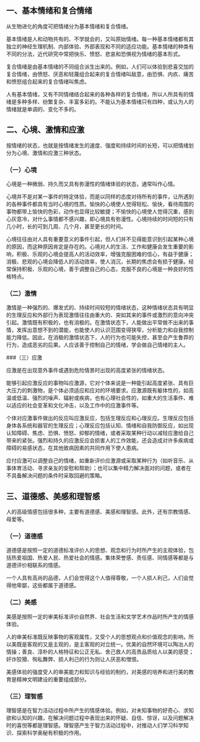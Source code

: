 
## 一、基本情绪和复合情绪

从生物进化的角度可把情绪分为基本情绪和复合情绪。

基本情绪是人和动物共有的、不学就会的，又叫原始情绪。每一种基本情绪都有其独立的神经生理机制、内部体验、外部表现和不同的适应功能。基本情绪的种类有不同的分法，近代研究中常把快乐、愤怒、悲哀和恐惧视为情绪的基本形式。

复合情绪是由基本情绪的不同组合派生出来的。例如，人们可以体验到悲喜交加的复合情绪，由愤怒、厌恶和轻蔑组合起来的复合情绪叫敌意，由恐惧、内疚、痛苦和愤怒组合起来的复合情绪叫焦虑。

人有基本情绪，又有不同情绪结合起来的各种各样的复合情绪，所以人所具有的情绪是多种多样、纷繁复杂、丰富多彩的。不能认为基本情绪只有四种，或认为人的情绪就是单调的、变化不多的。

## 二、心境、激情和应激

按情绪的状态，也就是按情绪发生的速度、强度和持续时间的长短，可以把情绪划分为心境、激情和应激三种状态。

### （一）心境

心境是一种微弱、持久而又具有弥漫性的情绪体验的状态，通常叫作心情。

心境并不是对某一事件的特定体验，而是以同样的态度对待所有的事件，让所遇到的各种事件都具有当时心境的性质。愉快的心境使人觉得轻松、愉快，看待周围的事物都带上愉快的色彩，动作也显得比较敏捷；不愉快的心境使人觉得沉重，感到心灰意冷，对什么事情都不感兴趣，即心境具有弥漫性。心境持续的时间短的只有几小时，长的可到几周、几个月，甚至更长的时间。

心境往往由对人具有重要意义的事件引起，但人们并不见得能意识到引起某种心境的原因，而这种原因肯定是存在的。心境对人的生活、工作和健康会发生重要的影响，积极、乐观的心境会提高人的活动效率，增强克服困难的信心，有益于健康；消极、悲观的心境会降低人的活动效率，使人消沉，长期的焦虑会有损于健康。经常保持积极、乐观的心境，善于调整自己的心态，克服不良的心境是一种良好的性格特点。

### （二）激情

激情是一种强烈的、爆发式的、持续时间较短的情绪状态，这种情绪状态具有明显的生理反应和外部行为表现激情往往由重大的、突如其来的事件或激烈的意向冲突引起。激情既有积极的，也有消极的。在激情状态下，人能做出平常做不出来的事情，发挥出意想不到的潜能，也能使人的认识范围变得狭窄，分析能力和自我控制能力降低。因此，在消极的激情状态下，人的行为也可能失控，甚至会产生鲁莽的行为，造成恶劣的后果。人应该善于控制自己的情绪，学会做自己情绪的主人。

###（三）应激

应激是在出现意外事件或遇到危险情景时出现的高度紧张的情绪状态。

能够引起应激反应的事物叫应激源，它对个体来说是一种能引起高度紧张、具有巨大压力的刺激物，是个体必须适应和应对的环境要求。应激源既有躯体性的，如高温或低温、强烈的噪声、辐射或疾病，也有心理社会性的，如重大的生活事件、难以适应的社会变革和文化冲击，以及工作中的应激事件等。

个体对应激事件做出的反应叫应激反应，包括生理反应和心理反应。生理反应包括身体各系统和器官的生理反应；心理反应包括认知、情绪和自我防御反应，如出现认知障碍、焦虑、恐惧、愤怒、抑郁的情绪，或者采取某种行动以减轻应激给自己带来的紧张。强烈和持久的应激反应会损害人的工作效能，还会造成对许多疾病或障碍的易感状态，在其他致病因素的共同作用下使人患病。

应付应激可以调整自己的情绪，如重新评价应激源或采取某种行为（如听音乐、从事体育活动、寻求亲友的安慰和帮助）；也可以集中精力解决面对的问题，或者在不具备解决问题的条件时采取回避的策略。

## 三、道德感、美感和理智感

人的高级情感包括很多种，主要有道德感、美感和理智感。此外，还有宗教情感、母爱等。

### （一）道德感

道德感是按照一定的道德标准评价人的思想、观念和行为时所产生的主观体验，包括热爱祖国、热爱人民、热爱社会的情感。集体荣誉感、责任感、同情感等都是与道德评价相联系的情感。

一个人具有高尚的品德，人们会觉得这个人值得尊敬，一个人损人利己，人们会觉得他卑鄙，这些都属于道德感。

### （二）美感

美感是按照一定的审美标准评价自然界、社会生活和文学艺术作品时所产生的情感体验。

人的审美标准既反映事物的客观属性，又受个人的思想观点和价值观念的影响，所以美既是客观的又是主观的，是主客观的对立统一。优美的自然环境可以陶冶人的情操；善良、淳朴的人格特征和公正无私、舍己救人的高贵品质给人以美的感受；奸诈狡猾、徇私舞弊、损人利己的行为则让人厌恶和憎恨。

美感体验的强度受人的审美能力和知识与经验的制约，对美感的培养和进行美的教育是精神文明建设的重要组成部分。

### （三）理智感

理智感是在智力活动过程中所产生的情感体验。例如，对未知事物的好奇心、求知欲和认知的兴趣，在解决问题过程中表现出来的怀疑、自信、惊讶，以及问题解决时的喜悦等都是理智感。理智感产生于智力活动过程中，对推动人们学习科学知识、探索科学奥秘有积极的作用。
